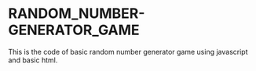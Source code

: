 # RANDOM_NUMBER-GENERATOR_GAME
This is the code of basic random  number generator game using javascript and basic html.
